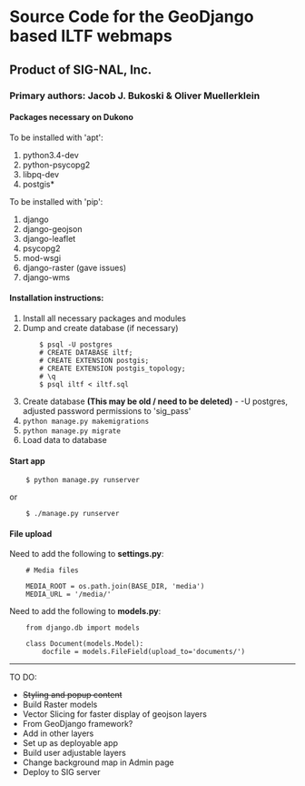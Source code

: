 # Source Code for the GeoDjango based ILTF webmaps
## Product of SIG-NAL, Inc.
### Primary authors: Jacob J. Bukoski & Oliver Muellerklein

#### Packages necessary on Dukono

To be installed with 'apt':

  1. python3.4-dev
  2. python-psycopg2
  3. libpq-dev
  4. postgis&ast;

To be installed with 'pip':

  1. django
  2. django-geojson
  3. django-leaflet
  4. psycopg2
  5. mod-wsgi
  6. django-raster (gave issues)
  7. django-wms

#### Installation instructions:

  1. Install all necessary packages and modules
  2. Dump and create database (if necessary)
        ```
            $ psql -U postgres
            # CREATE DATABASE iltf;
            # CREATE EXTENSION postgis;
            # CREATE EXTENSION postgis_topology;
            # \q
            $ psql iltf < iltf.sql
        ```
  3. Create database **(This may be old / need to be deleted)**
    - -U postgres, adjusted password permissions to 'sig_pass'
  4. `python manage.py makemigrations`
  5. `python manage.py migrate`
  6. Load data to database

#### Start app

```
    $ python manage.py runserver
```

or

```
    $ ./manage.py runserver
```

#### File upload

Need to add the following to **settings.py**:

```
    # Media files

    MEDIA_ROOT = os.path.join(BASE_DIR, 'media')
    MEDIA_URL = '/media/'
```

Need to add the following to **models.py**:

```
    from django.db import models
    
    class Document(models.Model):
        docfile = models.FileField(upload_to='documents/')
```

<hr>

TO DO:

  - ~~Styling and popup content~~
  - Build Raster models
  - Vector Slicing for faster display of geojson layers
   - From GeoDjango framework?
  - Add in other layers
  - Set up as deployable app
  - Build user adjustable layers
  - Change background map in Admin page
  - Deploy to SIG server
